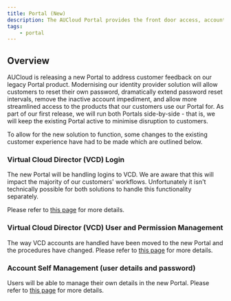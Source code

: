 ```yaml
---
title: Portal (New)
description: The AUCloud Portal provides the front door access, account management to AUCloud's infrastructure services.
tags:
    - portal
---
```


## Overview
AUCloud is releasing a new Portal to address customer feedback on our legacy Portal product. Modernising our identity provider solution will allow customers to reset their own password, dramatically extend password reset intervals, remove the inactive account impediment, and allow more streamlined access to the products that our customers use our Portal for. As part of our first release, we will run both Portals side-by-side - that is, we will keep the existing Portal active to minimise disruption to customers.

To allow for the new solution to function, some changes to the existing customer experience have had to be made which are outlined below. 

### Virtual Cloud Director (VCD) Login
The new Portal will be handling logins to VCD. We are aware that this will impact the majority of our customers' workflows. Unfortunately it isn't technically possible for both solutions to handle this functionality separately.

Please refer to [this page](./vcd-login.md) for more details.

### Virtual Cloud Director (VCD) User and Permission Management
The way VCD accounts are handled have been moved to the new Portal and the procedures have changed. Please refer to [this page](./vcd-permissions.md) for more details.

### Account Self Management (user details and password)
Users will be able to manage their own details in the new Portal. Please refer to [this page](./portal-account-self-mgmt.md) for more details.